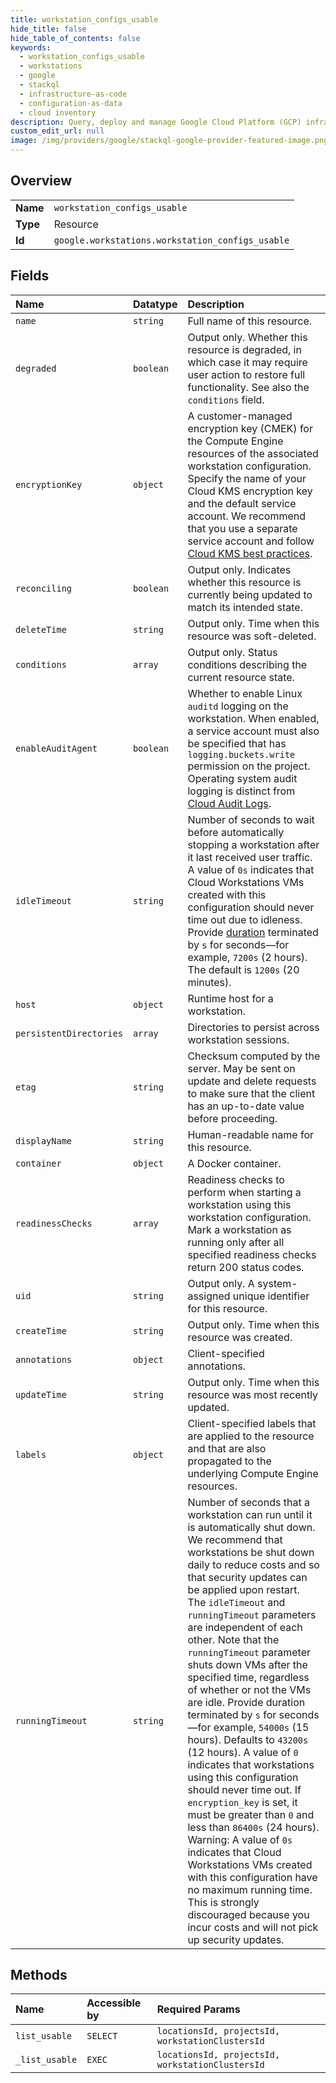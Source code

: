 ```yaml
---
title: workstation_configs_usable
hide_title: false
hide_table_of_contents: false
keywords:
  - workstation_configs_usable
  - workstations
  - google    
  - stackql
  - infrastructure-as-code
  - configuration-as-data
  - cloud inventory
description: Query, deploy and manage Google Cloud Platform (GCP) infrastructure and resources using SQL
custom_edit_url: null
image: /img/providers/google/stackql-google-provider-featured-image.png
---
```

  
    

## Overview
<table><tbody>
<tr><td><b>Name</b></td><td><code>workstation_configs_usable</code></td></tr>
<tr><td><b>Type</b></td><td>Resource</td></tr>
<tr><td><b>Id</b></td><td><code>google.workstations.workstation_configs_usable</code></td></tr>
</tbody></table>

## Fields
| Name | Datatype | Description |
|:-----|:---------|:------------|
| `name` | `string` | Full name of this resource. |
| `degraded` | `boolean` | Output only. Whether this resource is degraded, in which case it may require user action to restore full functionality. See also the `conditions` field. |
| `encryptionKey` | `object` | A customer-managed encryption key (CMEK) for the Compute Engine resources of the associated workstation configuration. Specify the name of your Cloud KMS encryption key and the default service account. We recommend that you use a separate service account and follow [Cloud KMS best practices](https://cloud.google.com/kms/docs/separation-of-duties). |
| `reconciling` | `boolean` | Output only. Indicates whether this resource is currently being updated to match its intended state. |
| `deleteTime` | `string` | Output only. Time when this resource was soft-deleted. |
| `conditions` | `array` | Output only. Status conditions describing the current resource state. |
| `enableAuditAgent` | `boolean` | Whether to enable Linux `auditd` logging on the workstation. When enabled, a service account must also be specified that has `logging.buckets.write` permission on the project. Operating system audit logging is distinct from [Cloud Audit Logs](https://cloud.google.com/workstations/docs/audit-logging). |
| `idleTimeout` | `string` | Number of seconds to wait before automatically stopping a workstation after it last received user traffic. A value of `0s` indicates that Cloud Workstations VMs created with this configuration should never time out due to idleness. Provide [duration](https://developers.google.com/protocol-buffers/docs/reference/google.protobuf#duration) terminated by `s` for seconds—for example, `7200s` (2 hours). The default is `1200s` (20 minutes). |
| `host` | `object` | Runtime host for a workstation. |
| `persistentDirectories` | `array` | Directories to persist across workstation sessions. |
| `etag` | `string` | Checksum computed by the server. May be sent on update and delete requests to make sure that the client has an up-to-date value before proceeding. |
| `displayName` | `string` | Human-readable name for this resource. |
| `container` | `object` | A Docker container. |
| `readinessChecks` | `array` | Readiness checks to perform when starting a workstation using this workstation configuration. Mark a workstation as running only after all specified readiness checks return 200 status codes. |
| `uid` | `string` | Output only. A system-assigned unique identifier for this resource. |
| `createTime` | `string` | Output only. Time when this resource was created. |
| `annotations` | `object` | Client-specified annotations. |
| `updateTime` | `string` | Output only. Time when this resource was most recently updated. |
| `labels` | `object` | Client-specified labels that are applied to the resource and that are also propagated to the underlying Compute Engine resources. |
| `runningTimeout` | `string` | Number of seconds that a workstation can run until it is automatically shut down. We recommend that workstations be shut down daily to reduce costs and so that security updates can be applied upon restart. The `idleTimeout` and `runningTimeout` parameters are independent of each other. Note that the `runningTimeout` parameter shuts down VMs after the specified time, regardless of whether or not the VMs are idle. Provide duration terminated by `s` for seconds—for example, `54000s` (15 hours). Defaults to `43200s` (12 hours). A value of `0` indicates that workstations using this configuration should never time out. If `encryption_key` is set, it must be greater than `0` and less than `86400s` (24 hours). Warning: A value of `0s` indicates that Cloud Workstations VMs created with this configuration have no maximum running time. This is strongly discouraged because you incur costs and will not pick up security updates. |
## Methods
| Name | Accessible by | Required Params |
|:-----|:--------------|:----------------|
| `list_usable` | `SELECT` | `locationsId, projectsId, workstationClustersId` |
| `_list_usable` | `EXEC` | `locationsId, projectsId, workstationClustersId` |
